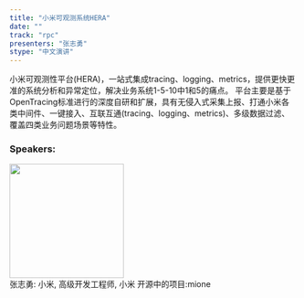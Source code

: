 ```yaml
---
title: "小米可观测系统HERA"
date: "" 
track: "rpc"
presenters: "张志勇"
stype: "中文演讲"
---
```

小米可观测性平台(HERA)，一站式集成tracing、logging、metrics，提供更快更准的系统分析和异常定位，解决业务系统1-5-10中1和5的痛点。 
平台主要是基于OpenTracing标准进行的深度自研和扩展，具有无侵入式采集上报、打通小米各类中间件、一键接入、互联互通(tracing、logging、metrics)、多级数据过滤、覆盖四类业务问题场景等特性。
 ### Speakers: 
 <img src="images/speaker/1182.png" width="200" /><br>张志勇: 小米, 高级开发工程师, 小米  开源中的项目:mione
 